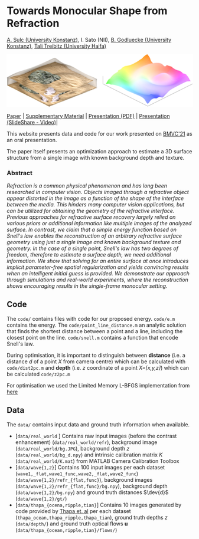 

# Towards Monocular Shape from Refraction
[A. Sulc (University Konstanz)](https://sulcantonin.github.io), I. Sato (NII), [B. Godluecke (University Konstanz)](https://www.cvia.uni-konstanz.de/personen/prof-dr-bastian-goldluecke/), [Tali Treibitz (University Haifa)](https://www.viseaon.haifa.ac.il/)

![Teaser](https://raw.githubusercontent.com/sulcantonin/SfR-BMVC21/main/teaser.png)

[Paper](https://www.bmvc2021-virtualconference.com/assets/papers/0195.pdf) | [Supplementary Material](https://www.bmvc2021-virtualconference.com/assets/supp/0195_supp.zip) | [Presentation (PDF)](https://github.com/sulcantonin/SfR-BMVC21/blob/main/0195pres.pdf) | [Presentation (SlideShare - Video)](https://recorder-v3.slideslive.com/?share=54408&s=6d056038-5ccc-4d7f-b14f-562c14aef4e5)|

This website presents data and code for our work presented on [BMVC'21](https://bmvc2021.com/ "BMVC") as an oral presentation. 

The paper itself presents an optimization approach to estimate a 3D surface structure from a single image with known background depth and texture. 

### Abstract
*Refraction is a common physical phenomenon and has long been researched in computer vision. Objects imaged through a refractive object appear distorted in the image as a function of the shape of the interface between the media. This hinders many computer vision applications, but can be utilized for obtaining the geometry of the refractive interface. Previous approaches for refractive surface recovery largely relied on various priors or additional information like multiple images of the analyzed surface. In contrast, we claim that a simple energy function based on Snell's law enables the reconstruction of an arbitrary refractive surface geometry using just a single image and known background texture and geometry. In the case of a single point, Snell's law has two degrees of freedom, therefore to estimate a surface depth, we need additional information. We show that solving for an entire surface at once introduces implicit parameter-free spatial regularization and yields convincing results when an intelligent initial guess is provided. We demonstrate our approach through simulations and real-world experiments, where the reconstruction shows encouraging results in the single-frame monocular setting.*
## Code
The `code/` contains files with code for our proposed energy. `code/e.m` contains the energy. The `code/point_line_distance.m` an analytic solution that finds the shortest distance between a point and a line, including the closest point on the line. `code/snell.m` contains a function that encode Snell's law. 

During optimisation, it is important to distinguish between **distance** (i.e. a distance *d* of a point *X* from camera centre) which can be calculated with `code/dist2pc.m` and **depth** (i.e. *z* coordinate of a point *X=[x,y,z]*) which can be calculated `code/z2pc.m`

For optimisation we used the Limited Memory L-BFGS implementation from [here](https://www.mathworks.com/matlabcentral/mlc-downloads/downloads/submissions/23245/versions/9/previews/fminlbfgs.m/index.html)
## Data
The `data/` contains input data and ground truth information when available. 

 - [`data/real_world` ] Contains raw input images (before the contrast enhancement) (`data/real_world/refr`), background image (`data/real_world/bg.JPG`), background depth $z$ (`data/real_world/bg_d.npy`) and intrinsic calibration matrix $K$ (`data/real_world/K.mat`) from MATLAB Camera Calibration Toolbox
 - [`data/wave{1,2}`] Contains 100 input images per each dataset (`wave1,_flat,wave1_func,wave2,_flat,wave2_func`)  (`data/wave{1,2}/refr_{flat,func}`), background images (`data/wave{1,2}/refr_{flat,func}/bg.npy`), background depth (`data/wave{1,2}/bg.npy`) and ground truth distances $\dev{d}$ (`data/wave{1,2}/gt/`)
 - [`data/thapa_{ocena,ripple,tian}`] Contains 10 images generated by code provided by [Thapa et. al](https://github.com/SimronThapa/FSRN-CVPR2020) per each dataset (`thapa_ocean,thapa_ripple,thapa_tian`), ground truth depths $z$ (`data/depth/`) and ground truth optical flows $\boldsymbol{u}$ (`data/thapa_{ocean,ripple,tian}/flows/`)

